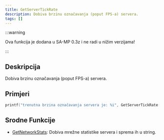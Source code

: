 ```yaml
---
title: GetServerTickRate
description: Dobiva brzinu označavanja (poput FPS-a) servera.
tags: []
---
```


:::warning

Ova funkcija je dodana u SA-MP 0.3z i ne radi u nižim verzijama!

:::

## Deskripcija

Dobiva brzinu označavanja (poput FPS-a) servera.

## Primjeri

```c
printf("trenutna brzina označavanja servera je: %i", GetServerTickRate());
```

## Srodne Funkcije

- [GetNetworkStats](GetNetworkStats): Dobiva mrežne statistike servera i sprema ih u string.
